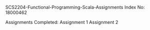  SCS2204-Functional-Programming-Scala-Assignments
 Index No: 18000462
 
 Assignments Completed:
 Assignment 1
 Assignment 2
